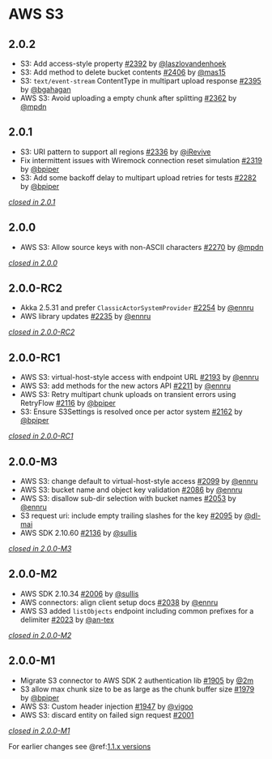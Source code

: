 # AWS S3

## 2.0.2

- S3: Add access-style property [#2392](https://github.com/akka/alpakka/issues/2392) by [@laszlovandenhoek](https://github.com/laszlovandenhoek)
- S3: Add method to delete bucket contents [#2406](https://github.com/akka/alpakka/issues/2406) by [@mas15](https://github.com/mas15)
- S3: `text/event-stream` ContentType in multipart upload response [#2395](https://github.com/akka/alpakka/issues/2395) by [@bgahagan](https://github.com/bgahagan)
- AWS S3: Avoid uploading a empty chunk after splitting [#2362](https://github.com/akka/alpakka/issues/2362) by [@mpdn](https://github.com/mpdn)

## 2.0.1

- S3: URI pattern to support all regions [#2336](https://github.com/akka/alpakka/issues/2336) by [@iRevive](https://github.com/iRevive)
- Fix intermittent issues with Wiremock connection reset simulation [#2319](https://github.com/akka/alpakka/issues/2319) by [@bpiper](https://github.com/bpiper)
- S3: Add some backoff delay to multipart upload retries for tests [#2282](https://github.com/akka/alpakka/issues/2282) by [@bpiper](https://github.com/bpiper)

[*closed in 2.0.1*](https://github.com/akka/alpakka/issues?q=is%3Aclosed+milestone%3A2.0.1+label%3Ap%3Aaws-s3)


## 2.0.0

- AWS S3: Allow source keys with non-ASCII characters [#2270](https://github.com/akka/alpakka/issues/2270) by [@mpdn](https://github.com/mpdn)

[*closed in 2.0.0*](https://github.com/akka/alpakka/issues?q=is%3Aclosed+milestone%3A2.0.0+label%3Ap%3Aaws-s3)


## 2.0.0-RC2

- Akka 2.5.31 and prefer `ClassicActorSystemProvider` [#2254](https://github.com/akka/alpakka/issues/2254) by [@ennru](https://github.com/ennru)
- AWS library updates [#2235](https://github.com/akka/alpakka/issues/2235) by [@ennru](https://github.com/ennru)

[*closed in 2.0.0-RC2*](https://github.com/akka/alpakka/issues?q=is%3Aclosed+milestone%3A2.0.0-RC2+label%3Ap%3Aaws-s3)


## 2.0.0-RC1

- AWS S3: virtual-host-style access with endpoint URL [#2193](https://github.com/akka/alpakka/issues/2193) by [@ennru](https://github.com/ennru)
- AWS S3: add methods for the new actors API [#2211](https://github.com/akka/alpakka/issues/2211) by [@ennru](https://github.com/ennru)
- AWS S3: Retry multipart chunk uploads on transient errors using RetryFlow [#2116](https://github.com/akka/alpakka/issues/2116) by [@bpiper](https://github.com/bpiper)
- S3: Ensure S3Settings is resolved once per actor system [#2162](https://github.com/akka/alpakka/issues/2162) by [@bpiper](https://github.com/bpiper)

[*closed in 2.0.0-RC1*](https://github.com/akka/alpakka/issues?q=is%3Aclosed+milestone%3A2.0.0-RC1+label%3Ap%3Aaws-s3)

## 2.0.0-M3

- AWS S3: change default to virtual-host-style access [#2099](https://github.com/akka/alpakka/issues/2099) by [@ennru](https://github.com/ennru)
- AWS S3: bucket name and object key validation [#2086](https://github.com/akka/alpakka/issues/2086) by [@ennru](https://github.com/ennru)
- AWS S3: disallow sub-dir selection with bucket names [#2053](https://github.com/akka/alpakka/issues/2053) by [@ennru](https://github.com/ennru)
- S3 request uri: include empty trailing slashes for the key [#2095](https://github.com/akka/alpakka/issues/2095) by [@dl-mai](https://github.com/dl-mai)
- AWS SDK 2.10.60 [#2136](https://github.com/akka/alpakka/issues/2136) by [@sullis](https://github.com/sullis)

[*closed in 2.0.0-M3*](https://github.com/akka/alpakka/issues?q=is%3Aclosed+milestone%3A2.0.0-M3+label%3Ap%3Aaws-s3)

## 2.0.0-M2

- AWS SDK 2.10.34 [#2006](https://github.com/akka/alpakka/issues/2006) by [@sullis](https://github.com/sullis)
- AWS connectors: align client setup docs [#2038](https://github.com/akka/alpakka/issues/2038) by [@ennru](https://github.com/ennru)
- AWS S3 added `listObjects` endpoint including common prefixes for a delimiter [#2023](https://github.com/akka/alpakka/issues/2023) by [@an-tex](https://github.com/an-tex)

[*closed in 2.0.0-M2*](https://github.com/akka/alpakka/issues?q=is%3Aclosed+milestone%3A2.0.0-M2+label%3Ap%3Aaws-s3)


## 2.0.0-M1

- Migrate S3 connector to AWS SDK 2 authentication lib [#1905](https://github.com/akka/alpakka/pull/1905) by [@2m](https://github.com/2m)
- S3 allow max chunk size to be as large as the chunk buffer size [#1979](https://github.com/akka/alpakka/issues/1979) by [@bpiper](https://github.com/bpiper)
- AWS S3: Custom header injection [#1947](https://github.com/akka/alpakka/pull/1947) by [@vigoo](https://github.com/vigoo)
- AWS S3: discard entity on failed sign request [#2001](https://github.com/akka/alpakka/pull/2001)

[*closed in 2.0.0-M1*](https://github.com/akka/alpakka/issues?q=is%3Aclosed+milestone%3A2.0.0-M1+label%3Ap%3Aaws-s3)

For earlier changes see @ref:[1.1.x versions](../1.1.x/s3.md)
